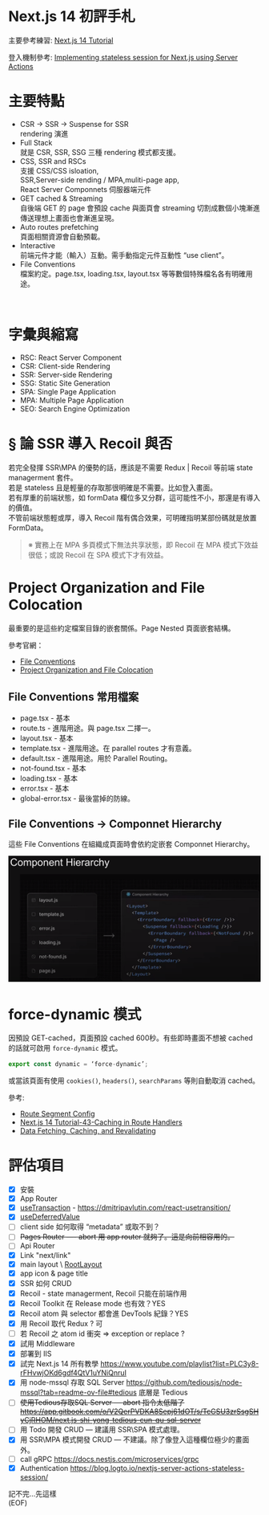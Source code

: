 # Next.js 14 初評手札

主要參考練習: [Next.js 14 Tutorial](https://www.youtube.com/playlist?list=PLC3y8-rFHvwjOKd6gdf4QtV1uYNiQnruI)

登入機制參考: [Implementing stateless session for Next.js using Server Actions](https://blog.logto.io/nextjs-server-actions-stateless-session/)

# 主要特點
* CSR → SSR → Suspense for SSR   
rendering 演進
* Full Stack   
就是 CSR, SSR, SSG 三種 rendering 模式都支援。
* CSS, SSR and RSCs   
支援 CSS/CSS isloation,    
SSR,Server-side rending / MPA,muliti-page app,   
React Server Componnets 伺服器端元件
* GET cached & Streaming   
自後端 GET 的 page 會預設 cache 與面頁會 streaming 切割成數個小塊漸進傳送理想上畫面也會漸進呈現。
* Auto routes prefetching   
頁面相關資源會自動預載。
* Interactive   
前端元件才能（輸入）互動。需手動指定元件互動性 “use client”。
* File Conventions   
檔案約定。page.tsx, loading.tsx, layout.tsx 等等數個特殊檔名各有明確用途。

<br/>

# 字彙與縮寫
* RSC: React Server Component
* CSR: Client-side Rendering
* SSR: Server-side Rendering
* SSG: Static Site Generation
* SPA: Single Page Application
* MPA: Multiple Page Application
* SEO: Search Engine Optimization

# § 論 SSR 導入 Recoil 與否
若完全發揮 SSR\MPA 的優勢的話，應該是不需要 Redux | Recoil 等前端 state managerment 套件。   
若是 stateless 且是輕量的存取那很明確是不需要。比如登入畫面。   
若有厚重的前端狀態，如 formData 欄位多又分群，這可能性不小，那還是有導入的價值。  
不管前端狀態輕或厚，導入 Recoil 階有偶合效果，可明確指明某部份碼就是放置 FormData。   

> ※ 實務上在 MPA 多頁模式下無法共享狀態，即 Recoil 在 MPA 模式下效益很低；或說 Recoil 在 SPA 模式下才有效益。

# Project Organization and File Colocation 
最重要的是這些約定檔案目錄的嵌套關係。Page Nested 頁面嵌套結構。

參考官網：   
* [File Conventions](https://nextjs.org/docs/app/api-reference/file-conventions)
* [Project Organization and File Colocation](https://nextjs.org/docs/app/building-your-application/routing/colocation)   

## File Conventions 常用檔案

* page.tsx - 基本
* route.ts - 進階用途。與 page.tsx 二擇一。
* layout.tsx - 基本
* template.tsx - 進階用途。在 parallel routes 才有意義。
* default.tsx - 進階用途。用於 Parallel Routing。
* not-found.tsx - 基本
* loading.tsx - 基本
* error.tsx - 基本
* global-error.tsx - 最後當掉的防線。

## File Conventions → Componnet Hierarchy
這些 File Conventions 在組織成頁面時會依約定嵌套 Componnet Hierarchy。

![img](/doc/Component%20Hierarchy.png)

# force-dynamic 模式
因預設 GET-cached，頁面預設 cached 600秒。有些即時畫面不想被 cached 的話就可啟用 `force-dynamic` 模式。   

```typescript
export const dynamic = ‘force-dynamic’;
```
或當該頁面有使用 `cookies()`, `headers()`, `searchParams` 等則自動取消 cached。

參考:   
* [Route Segment Config](https://nextjs.org/docs/app/api-reference/file-conventions/route-segment-config)
* [Next.js 14 Tutorial-43-Caching in Route Handlers](https://www.youtube.com/watch?v=5_cJFYZSiDM&list=PLC3y8-rFHvwjOKd6gdf4QtV1uYNiQnruI&index=43)
* [Data Fetching, Caching, and Revalidating](https://nextjs.org/docs/app/building-your-application/data-fetching/fetching-caching-and-revalidating)

# 評估項目

- [x]  安裝
- [x]  App Router
- [x]  [useTransaction](https://react.dev/reference/react/useTransition) - https://dmitripavlutin.com/react-usetransition/
- [x]  [useDeferredValue](https://react.dev/reference/react/useDeferredValue)
- [ ]  client side 如何取得 “metadata” 或取不到？
- [ ]  ~~Pages Router —- abort 用 app router 就夠了。這是向前相容用的。~~
- [ ]  Api Router
- [x]  Link "next/link"
- [x]  main layout \ [RootLayout](https://nextjs.org/docs/app/building-your-application/routing/pages-and-layouts#root-layout-required)
- [x]  app icon & page title
- [x]  SSR 如何 CRUD
- [x]  Recoil - state managerment, Recoil 只能在前端作用
- [x]  Recoil Toolkit 在 Release mode 也有效？YES
- [x]  Recoil atom 與 selector 都會進 DevTools 紀錄？YES
- [x]  用 Recoil 取代 Redux ? 可
- [ ]  若 Recoil 之 atom id 衝突 => exception or replace ?
- [x]  試用 Middleware
- [x]  部署到 IIS
- [x]  試完 Next.js 14 所有教學 https://www.youtube.com/playlist?list=PLC3y8-rFHvwjOKd6gdf4QtV1uYNiQnruI
- [x]  用 node-mssql 存取 SQL Server https://github.com/tediousjs/node-mssql?tab=readme-ov-file#tedious 底層是 Tedious
- [ ]  ~~使用Tedious存取SQL Server — abort 指令太低階了 https://app.gitbook.com/o/V2QerPVDKA8Sepj61dOT/s/TcGSU3zrSsgSHyCjRHOM/next.js-shi-yong-tedious-cun-qu-sql-server~~
- [ ]  用 Todo 開發 CRUD — 建議用 SSR\SPA 模式處理。
- [x]  用 SSR\MPA 模式開發 CRUD — 不建議。除了像登入這種欄位極少的畫面外。
- [ ]  call gRPC https://docs.nestjs.com/microservices/grpc
- [x]  Authentication https://blog.logto.io/nextjs-server-actions-stateless-session/

記不完...先這樣   
(EOF)
